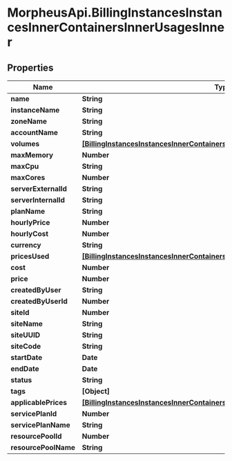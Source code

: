 # MorpheusApi.BillingInstancesInstancesInnerContainersInnerUsagesInner

## Properties

Name | Type | Description | Notes
------------ | ------------- | ------------- | -------------
**name** | **String** |  | [optional] 
**instanceName** | **String** |  | [optional] 
**zoneName** | **String** |  | [optional] 
**accountName** | **String** |  | [optional] 
**volumes** | [**[BillingInstancesInstancesInnerContainersInnerUsagesInnerVolumesInner]**](BillingInstancesInstancesInnerContainersInnerUsagesInnerVolumesInner.md) |  | [optional] 
**maxMemory** | **Number** |  | [optional] 
**maxCpu** | **String** |  | [optional] 
**maxCores** | **Number** |  | [optional] 
**serverExternalId** | **String** |  | [optional] 
**serverInternalId** | **String** |  | [optional] 
**planName** | **String** |  | [optional] 
**hourlyPrice** | **Number** |  | [optional] 
**hourlyCost** | **Number** |  | [optional] 
**currency** | **String** |  | [optional] 
**pricesUsed** | [**[BillingInstancesInstancesInnerContainersInnerUsagesInnerPricesUsedInner]**](BillingInstancesInstancesInnerContainersInnerUsagesInnerPricesUsedInner.md) |  | [optional] 
**cost** | **Number** |  | [optional] 
**price** | **Number** |  | [optional] 
**createdByUser** | **String** |  | [optional] 
**createdByUserId** | **Number** |  | [optional] 
**siteId** | **Number** |  | [optional] 
**siteName** | **String** |  | [optional] 
**siteUUID** | **String** |  | [optional] 
**siteCode** | **String** |  | [optional] 
**startDate** | **Date** |  | [optional] 
**endDate** | **Date** |  | [optional] 
**status** | **String** |  | [optional] 
**tags** | **[Object]** |  | [optional] 
**applicablePrices** | [**[BillingInstancesInstancesInnerContainersInnerUsagesInnerApplicablePricesInner]**](BillingInstancesInstancesInnerContainersInnerUsagesInnerApplicablePricesInner.md) |  | [optional] 
**servicePlanId** | **Number** |  | [optional] 
**servicePlanName** | **String** |  | [optional] 
**resourcePoolId** | **Number** |  | [optional] 
**resourcePoolName** | **String** |  | [optional] 


